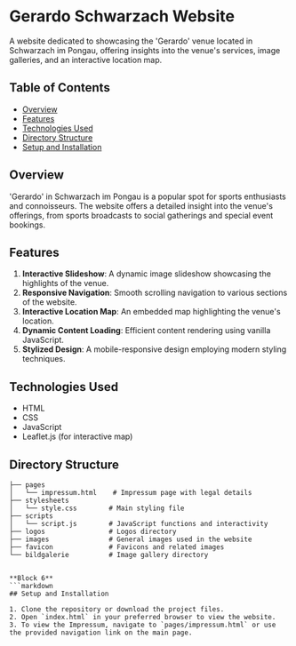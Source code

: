# Gerardo Schwarzach Website

A website dedicated to showcasing the 'Gerardo' venue located in Schwarzach im Pongau, offering insights into the venue's services, image galleries, and an interactive location map.

## Table of Contents

- [Overview](#overview)
- [Features](#features)
- [Technologies Used](#technologies-used)
- [Directory Structure](#directory-structure)
- [Setup and Installation](#setup-and-installation)

## Overview

'Gerardo' in Schwarzach im Pongau is a popular spot for sports enthusiasts and connoisseurs. The website offers a detailed insight into the venue's offerings, from sports broadcasts to social gatherings and special event bookings.

## Features

1. **Interactive Slideshow**: A dynamic image slideshow showcasing the highlights of the venue.
2. **Responsive Navigation**: Smooth scrolling navigation to various sections of the website.
3. **Interactive Location Map**: An embedded map highlighting the venue's location.
4. **Dynamic Content Loading**: Efficient content rendering using vanilla JavaScript.
5. **Stylized Design**: A mobile-responsive design employing modern styling techniques.

## Technologies Used

- HTML
- CSS
- JavaScript
- Leaflet.js (for interactive map)

## Directory Structure

```plaintext
├── pages
│   └── impressum.html    # Impressum page with legal details
├── stylesheets
│   └── style.css        # Main styling file
├── scripts
│   └── script.js        # JavaScript functions and interactivity
├── logos                # Logos directory
├── images               # General images used in the website
├── favicon              # Favicons and related images
└── bildgalerie          # Image gallery directory


**Block 6**
```markdown
## Setup and Installation

1. Clone the repository or download the project files.
2. Open `index.html` in your preferred browser to view the website.
3. To view the Impressum, navigate to `pages/impressum.html` or use the provided navigation link on the main page.
